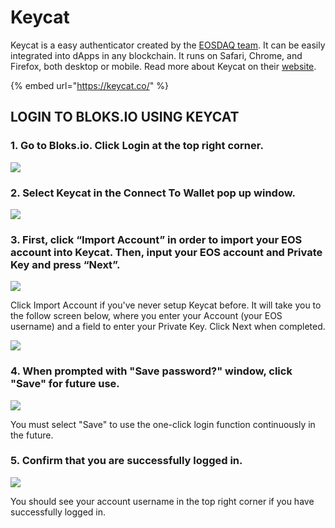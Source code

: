 # Keycat

Keycat is a easy authenticator created by the [EOSDAQ team](https://eosdaq.com/). It can be easily integrated into dApps in any blockchain. It runs on Safari, Chrome, and Firefox, both desktop or mobile. Read more about Keycat on their [website](https://eos.keycat.co).

{% embed url="https://keycat.co/" %}

##  LOGIN TO BLOKS.IO USING KEYCAT

### 1. Go to Bloks.io. Click Login at the top right corner. <a id="1-download-and-install-eostock-here"></a>

![](../../.gitbook/assets/image%20%28123%29.png)

### 2. Select Keycat in the Connect To Wallet pop up window. 

![](../../.gitbook/assets/image%20%28133%29.png)

### 3. First, click “Import Account” in order to import your EOS account into Keycat. Then, input your EOS account and Private Key and press “Next”.

![](../../.gitbook/assets/image%20%286%29.png)

Click Import Account if you've never setup Keycat before. It will take you to the follow screen below, where you enter your Account \(your EOS username\) and a field to enter your Private Key. Click Next when completed.

![](../../.gitbook/assets/image%20%28129%29.png)



### 4. When prompted with "Save password?" window, click "Save" for future use.

![](../../.gitbook/assets/image%20%285%29.png)

You must select "Save" to use the one-click login function continuously in the future.

### 5. Confirm that you are successfully logged in.

![](../../.gitbook/assets/image%20%2838%29.png)

You should see your account username in the top right corner if you have successfully logged in.



